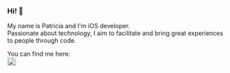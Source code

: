 ### Hi! 👋

My name is Patricia and I'm iOS developer.<br>
Passionate about technology, I aim to facilitate and bring great experiences to people through code.

You can find me here:
<br>[<img src='https://cdn.jsdelivr.net/npm/simple-icons@3.0.1/icons/linkedin.svg' alt='linkedin' height='20'>](https://www.linkedin.com/in/patriciacardozo/)  
